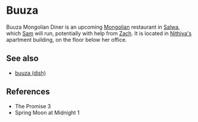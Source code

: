 # Buuza
Buuza Mongolian Diner is an upcoming [Mongolian](Location/Mongolia.md) restaurant in [Salwa](Location/Salwa.md), which [Sam](Person/Sam.md) will run, potentially with help from [Zach](/Person/Zach.md). It is located in [Nithiya's](/Person/Nithiya.md) apartment building, on the floor below her office.

## See also
- [buuza (dish)](Culture/buuza%20dish.md)

## References
- The Promise 3
- Spring Moon at Midnight 1
